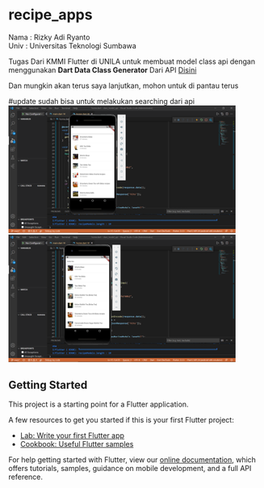 # recipe_apps

Nama : Rizky Adi Ryanto <br>
Univ : Universitas Teknologi Sumbawa

Tugas Dari KMMI Flutter di UNILA untuk membuat model class api dengan menggunakan
<b>Dart Data Class Generator</b> Dari API <a href="https://api.edamam.com/api/recipes/v2?type=public&q=bubur%20ayam&app_id=7063626c&app_key=65887027f8ab6b3bdeefb3df3fe740b2&imageSize=SMALL
">Disini</a>

Dan mungkin akan terus saya lanjutkan, mohon untuk di pantau terus

#update sudah bisa untuk melakukan searching dari api
<br>
<img src="https://github.com/Rizky1408/class_model_api/blob/main/demoClassModel.png" width="450">
<img src="https://github.com/Rizky1408/class_model_api/blob/main/DemoClassModel2.png" width="450">

## Getting Started

This project is a starting point for a Flutter application.

A few resources to get you started if this is your first Flutter project:

- [Lab: Write your first Flutter app](https://flutter.dev/docs/get-started/codelab)
- [Cookbook: Useful Flutter samples](https://flutter.dev/docs/cookbook)

For help getting started with Flutter, view our
[online documentation](https://flutter.dev/docs), which offers tutorials,
samples, guidance on mobile development, and a full API reference.
